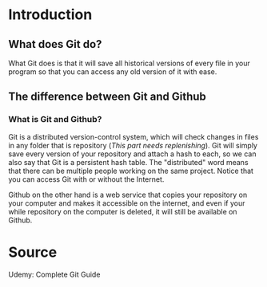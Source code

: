 # Introduction
 ## What does Git do?
 What Git does is that it will save all historical versions of every file in your program so that you can access any old version of it with ease.
 ## The difference between Git and Github
 ### What is Git and Github?
 Git is a distributed version-control system, which will check changes in files in any folder that is repository (*This part needs replenishing*). Git will simply save every version of your repository and attach a hash to each, so we can also say that Git is a persistent hash table. The "distributed" word means that there can be multiple people working on the same project. Notice that you can access Git with or without the Internet.
 
 Github on the other hand is a web service that copies your repository on your computer and makes it accessible on the internet, and even if your while repository on the computer is deleted, it will still be available on Github.

# Source
Udemy: Complete Git Guide
